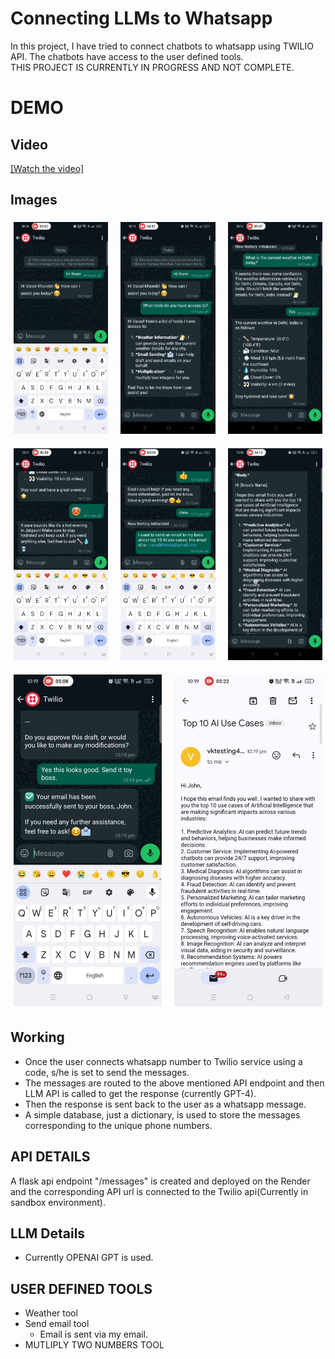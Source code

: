 # Connecting LLMs to Whatsapp

In this project, I have tried to connect chatbots to whatsapp using TWILIO API. The chatbots have access to the user defined tools. <br>
THIS PROJECT IS CURRENTLY IN PROGRESS AND NOT COMPLETE. 

# DEMO
## Video
[[Watch the video]](https://drive.google.com/file/d/1E08VkCfCCUaUzEODFTfpndND2CcXzYqr/view?usp=drive_link)
## Images

<div style="display: flex; flex-wrap: wrap; gap: 10px;">
  <div style="flex: 1 1 30%; box-sizing: border-box; padding: 5px;">
    <img src="assets/image_1.jpeg" alt="Image Description 1" width="100%"/>
  </div>
  <div style="flex: 1 1 30%; box-sizing: border-box; padding: 5px;">
    <img src="assets/image_2.jpeg" alt="Image Description 2" width="100%"/>
  </div>
  <div style="flex: 1 1 30%; box-sizing: border-box; padding: 5px;">
    <img src="assets/image_3.jpeg" alt="Image Description 3" width="100%"/>
  </div>
  <div style="flex: 1 1 30%; box-sizing: border-box; padding: 5px;">
    <img src="assets/image_4.jpeg" alt="Image Description 3" width="100%"/>
  </div>
  <div style="flex: 1 1 30%; box-sizing: border-box; padding: 5px;">
    <img src="assets/image_5.jpeg" alt="Image Description 3" width="100%"/>
  </div>
  <div style="flex: 1 1 30%; box-sizing: border-box; padding: 5px;">
    <img src="assets/image_6.jpeg" alt="Image Description 3" width="100%"/>
  </div>
  <div style="flex: 1 1 30%; box-sizing: border-box; padding: 5px;">
    <img src="assets/image_7.jpeg" alt="Image Description 3" width="100%"/>
  </div>
  <div style="flex: 1 1 30%; box-sizing: border-box; padding: 5px;">
    <img src="assets/image_8.jpeg" alt="Image Description 3" width="100%"/>
  </div>
  <!-- Add more images as needed -->
</div>




## Working
- Once the user connects whatsapp number to Twilio service using a code, s/he is set to send the messages.
- The messages are routed to the above mentioned API endpoint and then LLM API is called to get the response (currently GPT-4). 
- Then the response is sent back to the user as a whatsapp message. 
- A simple database, just a dictionary, is used to store the messages corresponding to the unique phone numbers.
## API DETAILS
A flask api endpoint "/messages" is created and deployed on the Render and the corresponding API url is connected to the Twilio api(Currently in sandbox environment). 

## LLM Details
- Currently OPENAI GPT is used.

## USER DEFINED TOOLS
- Weather tool
- Send email tool
    - Email is sent via my email.
- MUTLIPLY TWO NUMBERS TOOL

